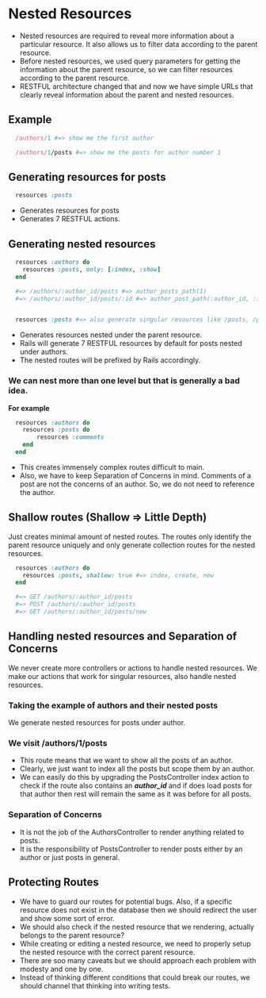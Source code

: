 # Nested Resources

- Nested resources are required to reveal more information about a particular resource. It also allows us to filter data according to the parent resource.
- Before nested resources, we used query parameters for getting the information about the parent resource, so we can filter resources according to the parent resource.
- RESTFUL architecture changed that and now we have simple URLs that clearly reveal information about the parent and nested resources.

## Example

```ruby
  /authors/1 #=> show me the first author

  /authors/1/posts #=> show me the posts for author number 1
```

## Generating resources for posts

```ruby
  resources :posts
```
- Generates resources for posts
- Generates 7 RESTFUL actions.

## Generating nested resources

```ruby
  resources :authors do
    resources :posts, only: [:index, :show]
  end

  #=> /authors/:author_id/posts #=> author_posts_path(1)
  #=> /authors/:author_id/posts/:id #=> author_post_path(:author_id, :id)


  resources :posts #=> also generate singular resources like /posts, /posts/1 etc.
```

- Generates resources nested under the parent resource.
- Rails will generate 7 RESTFUL resources by default for posts nested under authors.
- The nested routes will be prefixed by Rails accordingly.

### We can nest more than one level but that is generally a bad idea.

**For example**

```ruby
  resources :authors do
    resources :posts do
        resources :comments
    end
  end
```

- This creates immensely complex routes difficult to main.
- Also, we have to keep Separation of Concerns in mind.
  Comments of a post are not the concerns of an author. So, we do not need to reference the author.

## Shallow routes (Shallow => Little Depth)

Just creates minimal amount of nested routes. The routes only identify the parent resource uniquely and only generate collection routes for the nested resources.

```ruby
  resources :authors do
    resources :posts, shallow: true #=> index, create, new
  end

  #=> GET /authors/:author_id/posts
  #=> POST /authors/:author_id/posts
  #=> GET /authors/:author_id/posts/new
```

## Handling nested resources and Separation of Concerns

We never create more controllers or actions to handle nested resources. We make our actions that work for singular resources, also handle nested resources.

### Taking the example of authors and their nested posts

We generate nested resources for posts under author.

### We visit /authors/1/posts

- This route means that we want to show all the posts of an author.
- Clearly, we just want to index all the posts but scope them by an author. 
- We can easily do this by upgrading the PostsController index action to check if the route also contains an **_author_id_** and if does load posts for that author then rest will remain the same as it was before for all posts.

### Separation of Concerns
- It is not the job of the AuthorsController to render anything related to posts.
- It is the responsibility of PostsController to render posts either by an author or just posts in general.

## Protecting Routes
- We have to guard our routes for potential bugs. Also, if a specific resource does not exist in the database then we should redirect the user and show some sort of error.
- We should also check if the nested resource that we rendering, actually belongs to the parent resource?
- While creating or editing a nested resource, we need to properly setup the nested resource with the correct parent resource.
- There are soo many caveats but we should approach each problem with modesty and one by one.
- Instead of thinking different conditions that could break our routes, we should channel that thinking into writing tests.
